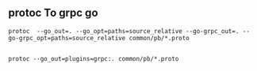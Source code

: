 
## protoc To grpc go
```shell
protoc  --go_out=. --go_opt=paths=source_relative --go-grpc_out=. --go-grpc_opt=paths=source_relative common/pb/*.proto


protoc --go_out=plugins=grpc:. common/pb/*.proto
```

